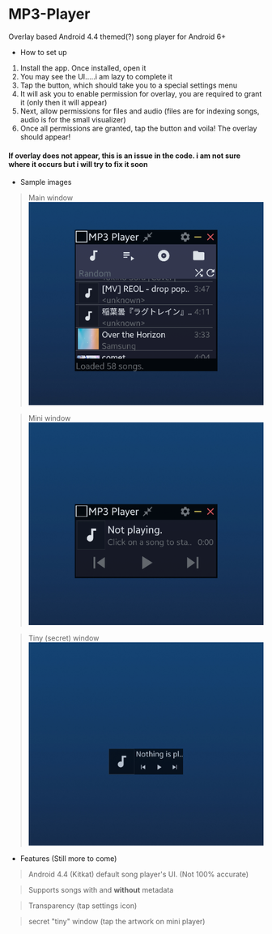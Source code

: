 # MP3-Player
Overlay based Android 4.4 themed(?) song player for Android 6+

- How to set up
1. Install the app. Once installed, open it
2. You may see the UI.....i am lazy to complete it
3. Tap the button, which should take you to a special settings menu
4. It will ask you to enable permission for overlay, you are required to grant it (only then it will appear)
5. Next, allow permissions for files and audio (files are for indexing songs, audio is for the small visualizer)
6. Once all permissions are granted, tap the button and voila! The overlay should appear!

#### If overlay does not appear, this is an issue in the code. i am not sure where it occurs but i will try to fix it soon

- Sample images

> Main window
> ![Main window](/assets/main_window.png)

> Mini window
> ![Mini window](/assets/mini_window.png)

> Tiny (secret) window
> ![Mini window](/assets/tiny_window.png)


- Features (Still more to come)
> <p>Android 4.4 (Kitkat) default song player's UI. (Not 100% accurate)<br>

> Supports songs with and **without** metadata<br>
  
> Transparency (tap settings icon)<br>
  
> secret "tiny" window (tap the artwork on mini player)</p>

